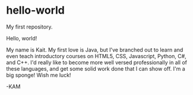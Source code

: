 # hello-world
My first repository.

Hello, world!

My name is Kait. My first love is Java, but I've branched out to learn and even teach introductory courses on HTML5, CSS, Javascript, Python, C#, and C++. I'd really like to become more well versed professionally in all of these languages, and get some solid work done that I can show off. I'm a big sponge! Wish me luck!

-KAM
